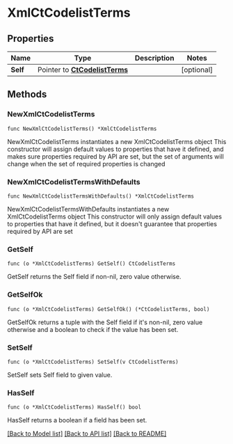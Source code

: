 # XmlCtCodelistTerms

## Properties

Name | Type | Description | Notes
------------ | ------------- | ------------- | -------------
**Self** | Pointer to [**CtCodelistTerms**](CtCodelistTerms.md) |  | [optional] 

## Methods

### NewXmlCtCodelistTerms

`func NewXmlCtCodelistTerms() *XmlCtCodelistTerms`

NewXmlCtCodelistTerms instantiates a new XmlCtCodelistTerms object
This constructor will assign default values to properties that have it defined,
and makes sure properties required by API are set, but the set of arguments
will change when the set of required properties is changed

### NewXmlCtCodelistTermsWithDefaults

`func NewXmlCtCodelistTermsWithDefaults() *XmlCtCodelistTerms`

NewXmlCtCodelistTermsWithDefaults instantiates a new XmlCtCodelistTerms object
This constructor will only assign default values to properties that have it defined,
but it doesn't guarantee that properties required by API are set

### GetSelf

`func (o *XmlCtCodelistTerms) GetSelf() CtCodelistTerms`

GetSelf returns the Self field if non-nil, zero value otherwise.

### GetSelfOk

`func (o *XmlCtCodelistTerms) GetSelfOk() (*CtCodelistTerms, bool)`

GetSelfOk returns a tuple with the Self field if it's non-nil, zero value otherwise
and a boolean to check if the value has been set.

### SetSelf

`func (o *XmlCtCodelistTerms) SetSelf(v CtCodelistTerms)`

SetSelf sets Self field to given value.

### HasSelf

`func (o *XmlCtCodelistTerms) HasSelf() bool`

HasSelf returns a boolean if a field has been set.


[[Back to Model list]](../README.md#documentation-for-models) [[Back to API list]](../README.md#documentation-for-api-endpoints) [[Back to README]](../README.md)



